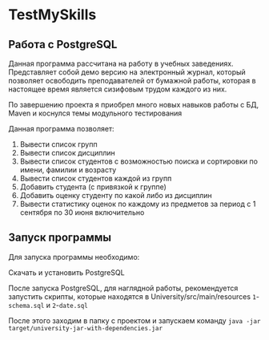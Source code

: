 # TestMySkills

## Работа с PostgreSQL

Данная программа рассчитана на работу в учебных заведениях.
Представляет собой демо версию на электронный журнал, который позволяет освободить преподавателей от бумажной работы, которая в настоящее время является сизифовым трудом каждого из них.

По завершению проекта я приобрел много новых навыков работы с БД, Maven и коснулся темы модульного тестирования


Данная программа позволяет:

1) Вывести список групп
2) Вывести список дисциплин
3) Вывести список студентов с возможностью поиска и сортировки по имени, фамилии и возрасту
4) Вывести список студентов каждой из групп
5) Добавить студента (с привязкой к группе)
6) Добавить оценку студенту по какой либо из дисциплин
7) Вывести статистику оценок по каждому из предметов за период с 1 сентября по 30 июня включительно

## Запуск программы

Для запуска программы необходимо:

Скачать и установить PostgreSQL

После запуска PostgreSQL, для наглядной работы, рекомендуется запустить скрипты, которые находятся в University/src/main/resources `1`- `schema.sql` и `2`-`date.sql`

После этого заходим в папку с проектом и запускаем команду `java -jar target/university-jar-with-dependencies.jar`
